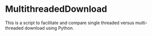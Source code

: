 # MultithreadedDownload
This is a script to facilitate and compare single threaded versus multi-threaded download using Python.
